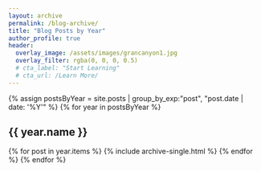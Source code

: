 ```yaml
---
layout: archive
permalink: /blog-archive/
title: "Blog Posts by Year"
author_profile: true
header:
  overlay_image: /assets/images/grancanyon1.jpg
  overlay_filter: rgba(0, 0, 0, 0.5)
  # cta_label: "Start Learning"
  # cta_url: /Learn More/
---
```


{% assign postsByYear = site.posts | group_by_exp:"post", "post.date | date: '%Y'"  %}
{% for year in postsByYear %}
  <h2 id="{{ year.name | slugify }}" class="archive__subtitle">{{ year.name }}</h2>
  {% for post in year.items %}
    {% include archive-single.html %}
  {% endfor %}
{% endfor %}